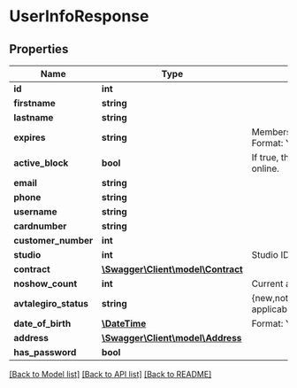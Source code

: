 # UserInfoResponse

## Properties
Name | Type | Description | Notes
------------ | ------------- | ------------- | -------------
**id** | **int** |  | [optional] 
**firstname** | **string** |  | [optional] 
**lastname** | **string** |  | [optional] 
**expires** | **string** | Membership expires at this time. Format: YYYY-MM-DD HH:MM:SS. | [optional] 
**active_block** | **bool** | If true, the member can&#x27;t book online. | [optional] 
**email** | **string** |  | [optional] 
**phone** | **string** |  | [optional] 
**username** | **string** |  | [optional] 
**cardnumber** | **string** |  | [optional] 
**customer_number** | **int** |  | [optional] 
**studio** | **int** | Studio ID | [optional] 
**contract** | [**\Swagger\Client\model\Contract**](Contract.md) |  | [optional] 
**noshow_count** | **int** | Current active noshow count | [optional] 
**avtalegiro_status** | **string** | {new,not-applicable,signed,revoked,unkown}. | [optional] 
**date_of_birth** | [**\DateTime**](\DateTime.md) | Format: YYYY-MM-DD. | [optional] 
**address** | [**\Swagger\Client\model\Address**](Address.md) |  | [optional] 
**has_password** | **bool** |  | [optional] 

[[Back to Model list]](../../README.md#documentation-for-models) [[Back to API list]](../../README.md#documentation-for-api-endpoints) [[Back to README]](../../README.md)

